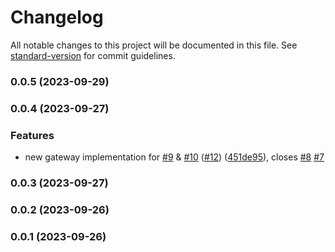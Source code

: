 # Changelog

All notable changes to this project will be documented in this file. See [standard-version](https://github.com/conventional-changelog/standard-version) for commit guidelines.

### 0.0.5 (2023-09-29)

### 0.0.4 (2023-09-27)


### Features

* new gateway implementation for [#9](https://github.com/hawks-atlanta/proxy-net/issues/9) & [#10](https://github.com/hawks-atlanta/proxy-net/issues/10) ([#12](https://github.com/hawks-atlanta/proxy-net/issues/12)) ([451de95](https://github.com/hawks-atlanta/proxy-net/commit/451de950887b2ed2f27e5803600a2afa81433d3e)), closes [#8](https://github.com/hawks-atlanta/proxy-net/issues/8) [#7](https://github.com/hawks-atlanta/proxy-net/issues/7)

### 0.0.3 (2023-09-27)

### 0.0.2 (2023-09-26)

### 0.0.1 (2023-09-26)
